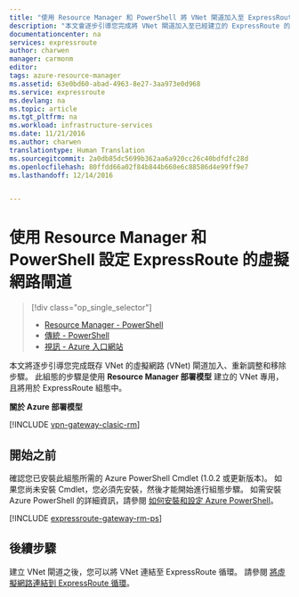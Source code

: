 ```yaml
---
title: "使用 Resource Manager 和 PowerShell 將 VNet 閘道加入至 ExpressRoute 的虛擬網路 | Microsoft Docs"
description: "本文會逐步引導您完成將 VNet 閘道加入至已經建立的 ExpressRoute 的 Resource Manager VNet"
documentationcenter: na
services: expressroute
author: charwen
manager: carmonm
editor: 
tags: azure-resource-manager
ms.assetid: 63e0bd60-abad-4963-8e27-3aa973e0d968
ms.service: expressroute
ms.devlang: na
ms.topic: article
ms.tgt_pltfrm: na
ms.workload: infrastructure-services
ms.date: 11/21/2016
ms.author: charwen
translationtype: Human Translation
ms.sourcegitcommit: 2a0db85dc5699b362aa6a920cc26c40bdfdfc28d
ms.openlocfilehash: 80ffdd66a02f84b844b660e6c88586d4e99ff9e7
ms.lasthandoff: 12/14/2016


---
```

# <a name="configure-a-virtual-network-gateway-for-expressroute-using-resource-manager-and-powershell"></a>使用 Resource Manager 和 PowerShell 設定 ExpressRoute 的虛擬網路閘道
> [!div class="op_single_selector"]
> * [Resource Manager - PowerShell](expressroute-howto-add-gateway-resource-manager.md)
> * [傳統 - PowerShell](expressroute-howto-add-gateway-classic.md)
> * [視訊 - Azure 入口網站](http://azure.microsoft.com/documentation/videos/azure-expressroute-how-to-create-a-vpn-gateway-for-your-virtual-network)
> 
> 

本文將逐步引導您完成既存 VNet 的虛擬網路 (VNet) 閘道加入、重新調整和移除步驟。 此組態的步驟是使用 **Resource Manager 部署模型** 建立的 VNet 專用，且將用於 ExpressRoute 組態中。 

**關於 Azure 部署模型**

[!INCLUDE [vpn-gateway-clasic-rm](../../includes/vpn-gateway-classic-rm-include.md)]

## <a name="before-beginning"></a>開始之前
確認您已安裝此組態所需的 Azure PowerShell Cmdlet (1.0.2 或更新版本)。 如果您尚未安裝 Cmdlet，您必須先安裝，然後才能開始進行組態步驟。 如需安裝 Azure PowerShell 的詳細資訊，請參閱 [如何安裝和設定 Azure PowerShell](/powershell/azureps-cmdlets-docs)。

[!INCLUDE [expressroute-gateway-rm-ps](../../includes/expressroute-gateway-rm-ps-include.md)]

## <a name="next-steps"></a>後續步驟
建立 VNet 閘道之後，您可以將 VNet 連結至 ExpressRoute 循環。 請參閱 [將虛擬網路連結到 ExpressRoute 循環](expressroute-howto-linkvnet-arm.md)。


